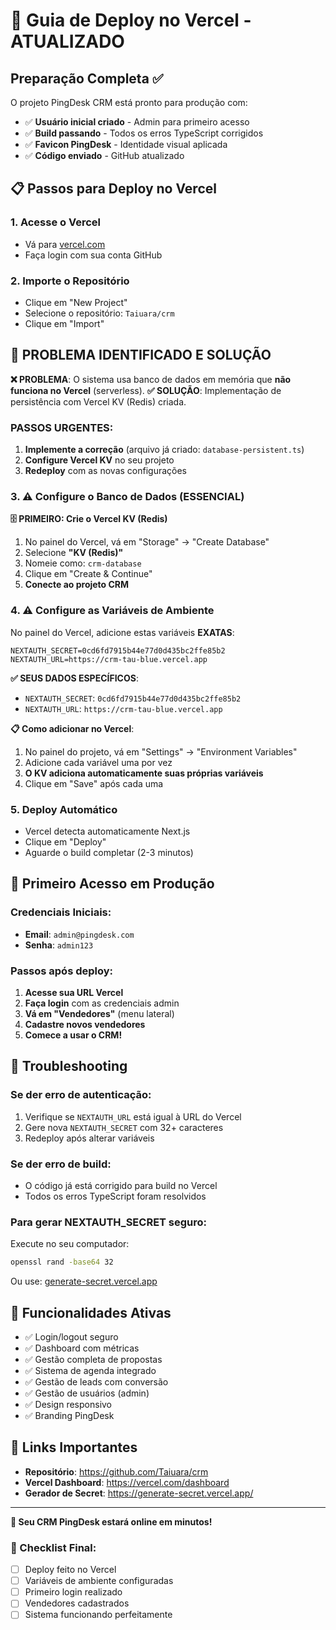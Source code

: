# 🚀 Guia de Deploy no Vercel - ATUALIZADO

## Preparação Completa ✅

O projeto PingDesk CRM está pronto para produção com:

- ✅ **Usuário inicial criado** - Admin para primeiro acesso
- ✅ **Build passando** - Todos os erros TypeScript corrigidos
- ✅ **Favicon PingDesk** - Identidade visual aplicada
- ✅ **Código enviado** - GitHub atualizado

## 📋 Passos para Deploy no Vercel

### 1. Acesse o Vercel
- Vá para [vercel.com](https://vercel.com)
- Faça login com sua conta GitHub

### 2. Importe o Repositório
- Clique em "New Project"
- Selecione o repositório: `Taiuara/crm`
- Clique em "Import"

## 🚨 PROBLEMA IDENTIFICADO E SOLUÇÃO

**❌ PROBLEMA**: O sistema usa banco de dados em memória que **não funciona no Vercel** (serverless).
**✅ SOLUÇÃO**: Implementação de persistência com Vercel KV (Redis) criada.

### PASSOS URGENTES:

1. **Implemente a correção** (arquivo já criado: `database-persistent.ts`)
2. **Configure Vercel KV** no seu projeto
3. **Redeploy** com as novas configurações

### 3. ⚠️ Configure o Banco de Dados (ESSENCIAL)

**🗄️ PRIMEIRO: Crie o Vercel KV (Redis)**
1. No painel do Vercel, vá em "Storage" → "Create Database"
2. Selecione **"KV (Redis)"**
3. Nomeie como: `crm-database`
4. Clique em "Create & Continue"
5. **Conecte ao projeto CRM**

### 4. ⚠️ Configure as Variáveis de Ambiente

No painel do Vercel, adicione estas variáveis **EXATAS**:

```env
NEXTAUTH_SECRET=0cd6fd7915b44e77d0d435bc2ffe85b2
NEXTAUTH_URL=https://crm-tau-blue.vercel.app
```

**✅ SEUS DADOS ESPECÍFICOS**:
- `NEXTAUTH_SECRET`: `0cd6fd7915b44e77d0d435bc2ffe85b2`
- `NEXTAUTH_URL`: `https://crm-tau-blue.vercel.app`

**📋 Como adicionar no Vercel**:
1. No painel do projeto, vá em "Settings" → "Environment Variables"
2. Adicione cada variável uma por vez
3. **O KV adiciona automaticamente suas próprias variáveis**
4. Clique em "Save" após cada uma

### 5. Deploy Automático
- Vercel detecta automaticamente Next.js
- Clique em "Deploy"
- Aguarde o build completar (2-3 minutos)

## 🎯 Primeiro Acesso em Produção

### Credenciais Iniciais:
- **Email**: `admin@pingdesk.com`
- **Senha**: `admin123`

### Passos após deploy:
1. **Acesse sua URL Vercel**
2. **Faça login** com as credenciais admin
3. **Vá em "Vendedores"** (menu lateral)
4. **Cadastre novos vendedores**
5. **Comece a usar o CRM!**

## 🔧 Troubleshooting

### Se der erro de autenticação:
1. Verifique se `NEXTAUTH_URL` está igual à URL do Vercel
2. Gere nova `NEXTAUTH_SECRET` com 32+ caracteres
3. Redeploy após alterar variáveis

### Se der erro de build:
- O código já está corrigido para build no Vercel
- Todos os erros TypeScript foram resolvidos

### Para gerar NEXTAUTH_SECRET seguro:
Execute no seu computador:
```bash
openssl rand -base64 32
```
Ou use: [generate-secret.vercel.app](https://generate-secret.vercel.app/)

## 📱 Funcionalidades Ativas

- ✅ Login/logout seguro
- ✅ Dashboard com métricas
- ✅ Gestão completa de propostas
- ✅ Sistema de agenda integrado  
- ✅ Gestão de leads com conversão
- ✅ Gestão de usuários (admin)
- ✅ Design responsivo
- ✅ Branding PingDesk

## 🔗 Links Importantes

- **Repositório**: https://github.com/Taiuara/crm
- **Vercel Dashboard**: https://vercel.com/dashboard
- **Gerador de Secret**: https://generate-secret.vercel.app/

---

**🎉 Seu CRM PingDesk estará online em minutos!**

### 📝 Checklist Final:
- [ ] Deploy feito no Vercel
- [ ] Variáveis de ambiente configuradas
- [ ] Primeiro login realizado
- [ ] Vendedores cadastrados
- [ ] Sistema funcionando perfeitamente
